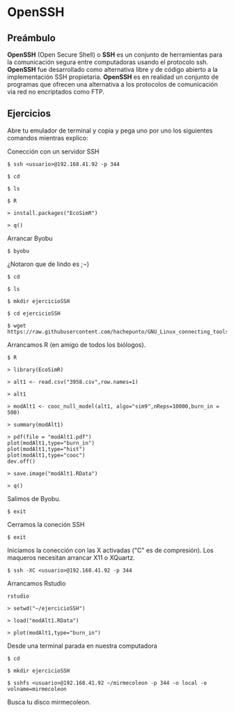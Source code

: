 # OpenSSH

## Preámbulo

**OpenSSH** (Open Secure Shell) o **SSH** es un conjunto de herramientas para la comunicación segura entre computadoras usando el protocolo ssh. **OpenSSH** fue desarrollado como alternativa libre y de código abierto a la implementación SSH propietaria.
**OpenSSH** es en realidad un conjunto de programas que ofrecen una alternativa a los protocolos de comunicación via red no encriptados como FTP.

## Ejercicios

Abre tu emulador de terminal y copia y pega uno por uno los siguientes comandos mientras explico:

Conección con un servidor SSH

```
$ ssh <usuario>@192.168.41.92 -p 344
```

```
$ cd
```

```
$ ls
```

```
$ R
```

```
> install.packages("EcoSimR")
```

```
> q()
```

Arrancar Byobu

```
$ byobu
```

¿Notaron que de lindo es ;¬)


```
$ cd
```

```
$ ls
```

```
$ mkdir ejercicioSSH
```

```
$ cd ejercicioSSH
```

```
$ wget https://raw.githubusercontent.com/hachepunto/GNU_Linux_connecting_tools/master/data/3958.csv
```

Arrancamos R (en amigo de todos los biólogos).

```
$ R
```

```
> library(EcoSimR)
```

```
> alt1 <- read.csv("3958.csv",row.names=1)
```

```
> alt1
```

```
> modAlt1 <- cooc_null_model(alt1, algo="sim9",nReps=10000,burn_in = 500)
```

```
> summary(modAlt1)
```

```
> pdf(file = "modAlt1.pdf")
plot(modAlt1,type="burn_in")
plot(modAlt1,type="hist")
plot(modAlt1,type="cooc")
dev.off()
```

```
> save.image("modAlt1.RData")
```

```
> q()
```

Salimos de Byobu.

```
$ exit
```

Cerramos la coneción SSH

```
$ exit
```

Iniciamos la conección con las X activadas ("C" es de compresión). Los maqueros necesitan arrancar X11 o XQuartz.

```
$ ssh -XC <usuario>@192.168.41.92 -p 344 
```

Arrancamos Rstudio

```
rstudio
```

```
> setwd("~/ejercicioSSH")
```

```
> load("modAlt1.RData")
```

```
> plot(modAlt1,type="burn_in")
```

Desde una terminal parada en nuestra computadora

```
$ cd
```

```
$ mkdir ejercicioSSH
```

```
$ sshfs <usuario>@192.168.41.92 ~/mirmecoleon -p 344 -o local -o volname=mirmecoleon 
```

Busca tu disco mirmecoleon.